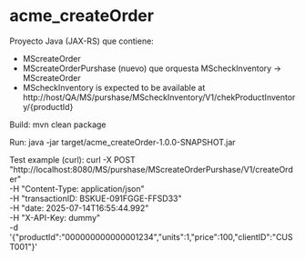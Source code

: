 # acme_createOrder

Proyecto Java (JAX-RS) que contiene:
- MScreateOrder
- MScreateOrderPurshase (nuevo) que orquesta MScheckInventory -> MScreateOrder
- MScheckInventory is expected to be available at http://host/QA/MS/purshase/MScheckInventory/V1/chekProductInventory/{productId}

Build:
  mvn clean package

Run:
  java -jar target/acme_createOrder-1.0.0-SNAPSHOT.jar

Test example (curl):
  curl -X POST "http://localhost:8080/MS/purshase/MScreateOrderPurshase/V1/createOrder" \
    -H "Content-Type: application/json" \
    -H "transactionID: BSKUE-091FGGE-FFSD33" \
    -H "date: 2025-07-14T16:55:44.992" \
    -H "X-API-Key: dummy" \
    -d '{"productId":"000000000000001234","units":1,"price":100,"clientID":"CUST001"}'
